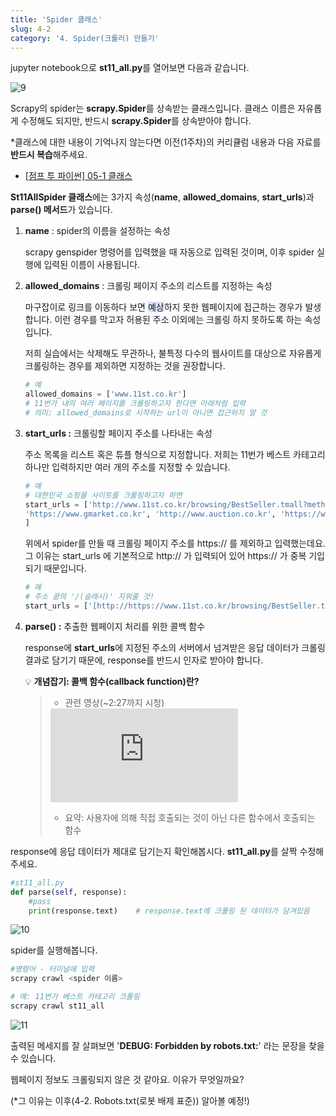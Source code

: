 ```yaml
---
title: 'Spider 클래스'
slug: 4-2
category: '4. Spider(크롤러) 만들기'
---
```

jupyter notebook으로 **st11_all.py**를 열어보면 다음과 같습니다.

![9](/scrapy/4-2/9.png)

Scrapy의 spider는 **scrapy.Spider**를 상속받는 클래스입니다. 클래스 이름은 자유롭게 수정해도 되지만, 반드시 **scrapy.Spider**를 상속받아야 합니다.

*클래스에 대한 내용이 기억나지 않는다면 이전(1주차)의 커리큘럼 내용과 다음 자료를 **반드시 복습**해주세요.

- [[점프 투 파이썬] 05-1 클래스](https://wikidocs.net/28#_9)

**St11AllSpider 클래스**에는 3가지 속성(**name**, **allowed_domains**, **start_urls**)과 **parse() 메서드**가 있습니다.

1. **name**
   : spider의 이름을 설정하는 속성
   
    scrapy genspider 명령어를 입력했을 때 자동으로 입력된 것이며, 이후 spider 실행에 입력된 이름이 사용됩니다.
   
2. **allowed_domains**
   : 크롤링 페이지 주소의 리스트를 지정하는 속성
   
    마구잡이로 링크를 이동하다 보면 <span style="background-color:#D9E5FF">예상</span>하지 못한 웹페이지에 접근하는 경우가 발생합니다. 이런 경우를 막고자 허용된 주소 이외에는 크롤링 하지 못하도록 하는 속성입니다.
   
    저희 실습에서는 삭제해도 무관하나, 불특정 다수의 웹사이트를 대상으로 자유롭게 크롤링하는 경우를 제외하면 지정하는 것을 권장합니다.
   
    ```python
    # 예
    allowed_domains = ['www.11st.co.kr']
    # 11번가 내의 여러 페이지를 크롤링하고자 한다면 아래처럼 입력
    # 의미: allowed_domains로 시작하는 url이 아니면 접근하지 말 것
    ```
   
3. **start_urls
   :** 크롤링할 페이지 주소를 나타내는 속성
   
    주소 목록을 리스트 혹은 튜플 형식으로 지정합니다. 저희는 11번가 베스트 카테고리 하나만 입력하지만 여러 개의 주소를 지정할 수 있습니다.
   
    ```python
    # 예
    # 대한민국 쇼핑몰 사이트를 크롤링하고자 하면
    start_urls = ['http://www.11st.co.kr/browsing/BestSeller.tmall?method=getBestSellerMain',
    'https://www.gmarket.co.kr', 'http://www.auction.co.kr', 'https://www.coupang.com' 
    ]
    ```
   
    위에서 spider를 만들 때 크롤링 페이지 주소를 https:// 를 제외하고 입력했는데요. 그 이유는 start_urls 에 기본적으로 http:// 가 입력되어 있어 https:// 가 중복 기입되기 때문입니다.
   
    ```python
    # 예
    # 주소 끝의 '/(슬래시)' 지워줄 것!
    start_urls = ['[http://https://www.11st.co.kr/browsing/BestSeller.tmall?method=getBestSellerMain](http://www.11st.co.kr/browsing/BestSeller.tmall?method=getBestSellerMain/)']
    ```
   
4. **parse()
   :** 추출한 웹페이지 처리를 위한 콜백 함수
   
    response에 **start_urls**에 지정된 주소의 서버에서 넘겨받은 응답 데이터가 크롤링 결과로 담기기 때문에, response를 반드시 인자로 받아야 합니다.
   
   💡 **개념잡기: 콜백 함수(callback function)란?**
   > - 관련 영상(~2:27까지 시청)
   > 
   > <iframe class="w-full" style="aspect-ratio: 16 / 9;" src="https://www.youtube.com/embed/3NVB9Y3jXRM" title="YouTube video player" frameborder="0" allow="accelerometer; autoplay; clipboard-write; encrypted-media; gyroscope; picture-in-picture" allowfullscreen></iframe>
   > 
   > - 요약: 사용자에 의해 직접 호출되는 것이 아닌 다른 함수에서 호출되는 함수

response에 응답 데이터가 제대로 담기는지 확인해봅시다. **st11_all.py**를 살짝 수정해 주세요.

```python
#st11_all.py
def parse(self, response):
    #pass
    print(response.text)    # response.text에 크롤링 된 데이터가 담겨있음
```

![10](/scrapy/4-2/10.png)

spider를 실행해봅니다.

```powershell
#명령어 - 터미널에 입력
scrapy crawl <spider 이름>

# 예: 11번가 베스트 카테고리 크롤링 
scrapy crawl st11_all
```

![11](/scrapy/4-2/11.png)

출력된 메세지를 잘 살펴보면 '**DEBUG: Forbidden by robots.txt:**' 라는 문장을 찾을 수 있습니다.

웹페이지 정보도 크롤링되지 않은 것 같아요. 이유가 무엇일까요? 

(*그 이유는 이후(4-2. Robots.txt(로봇 배제 표준)) 알아볼 예정!)
